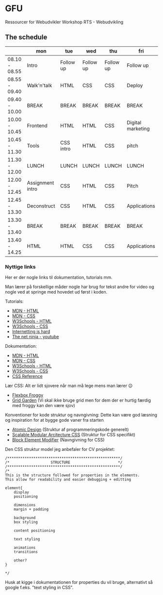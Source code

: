 # GFU
Ressourcer for Webudvikler Workshop RTS - Webudvikling
## The schedule

|     | mon | tue | wed | thu | fri |
| --- | --- | --- | --- | --- | --- |
| 08.10 - 08.55 | Intro | Follow up | Follow up | Follow up | Follow up |
| 08.55 - 09.40 | Walk'n'talk | HTML | CSS | CSS | Deploy |
| 09.40 - 10.00 | BREAK | BREAK | BREAK | BREAK | BREAK |
| 10.00 - 10.45 | Frontend | HTML | HTML | CSS | Digital marketing | 
| 10.45 - 11.30 | Tools | CSS intro | HTML | CSS | pitch|
| 11.30 - 12.00 | LUNCH | LUNCH | LUNCH | LUNCH | LUNCH |
| 12.00 - 12.45 | Assignment intro | CSS | HTML | CSS | Pitch |
| 12.45 - 13.30 | Deconstruct | CSS | HTML | CSS | Applications |
| 13.30 - 13.40 | BREAK | BREAK | BREAK | BREAK | BREAK |
| 13.40 - 14.25 | HTML | HTML | CSS | CSS | Applications |

### Nyttige links
Her er der nogle links til dokumentation, tutorials mm.

Man lærer på forskellige måder nogle har brug for tekst andre for video og nogle ved at springe med hovedet ud først i koden. 

Tutorials: 
* [MDN - HTML](https://developer.mozilla.org/en-US/docs/Learn/HTML/Introduction_to_HTML)
* [MDN - CSS](https://developer.mozilla.org/en-US/docs/Learn/CSS/First_steps)
* [W3Schools - HTML](https://www.w3schools.com/html/default.asp)
* [W3Schools - CSS](https://www.w3schools.com/css/default.asp)
* [Internetting is hard](https://www.internetingishard.com/)
* [The net ninja - youtube](https://www.youtube.com/watch?v=hu-q2zYwEYs)


Dokumentation:
* [MDN - HTML](https://developer.mozilla.org/en-US/docs/Web/HTML/Reference)
* [MDN - CSS](https://developer.mozilla.org/en-US/docs/Web/CSS/Reference)
* [W3Schools - HTML](https://www.w3schools.com/tags/default.asp)
* [W3Schools - CSS](https://www.w3schools.com/cssref/default.asp)
* [CSS Reference](https://cssreference.io/)

Lær CSS:
Alt er lidt sjovere når man må lege mens man lærer 😉

* [Flexbox Froggy](https://flexboxfroggy.com/)
* [Grid Garden](https://cssgridgarden.com/) (Vi skal ikke bruge grid men for dem der er hurtig færdig med froggy kan den være sjov)

Konventioner for kode struktur og navngivning:
Dette kan være god læsning og inspiration for at bygge gode vaner fra starten
* [Atomic Design](https://bradfrost.com/blog/post/atomic-web-design/) (Struktur af programmeringskode generelt)
* [Scalable Modular Arcitecture CSS](http://smacss.com/) (Struktur for CSS specifikt)
* [Block Element Modifier](http://getbem.com/) (Navngivning for CSS)

Den CSS struktur model jeg anbefaler for CV projektet: 
```
/****************************************************/
/*                   STRUCTURE                      */
/****************************************************/
/* 
This is the structure followed for properties in the elements.
This allow for readability and easier debugging + editting 

element{
    display
    positioning

    dimensions
    margin + padding

    background
    box styling

    content positioning

    text styling

    animations
    transitions

    other?
}

*/

```
Husk at kigge i dokumentationen for properties du vil bruge, alternativt så google f.eks. "text styling in CSS".
